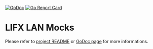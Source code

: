 [![GoDoc](https://godoc.org/github.com/fishy/lifxlan/tile?status.svg)](https://godoc.org/github.com/fishy/lifxlan/mock)
[![Go Report Card](https://goreportcard.com/badge/github.com/fishy/lifxlan)](https://goreportcard.com/report/github.com/fishy/lifxlan)

# LIFX LAN Mocks

Please refer to [project README](../README.md) or
[GoDoc page](https://godoc.org/github.com/fishy/lifxlan/mock)
for more informations.
